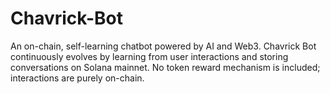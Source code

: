 # Chavrick-Bot
An on-chain, self-learning chatbot powered by AI and Web3. Chavrick Bot continuously evolves by learning from user interactions and storing conversations on Solana mainnet. No token reward mechanism is included; interactions are purely on-chain.
